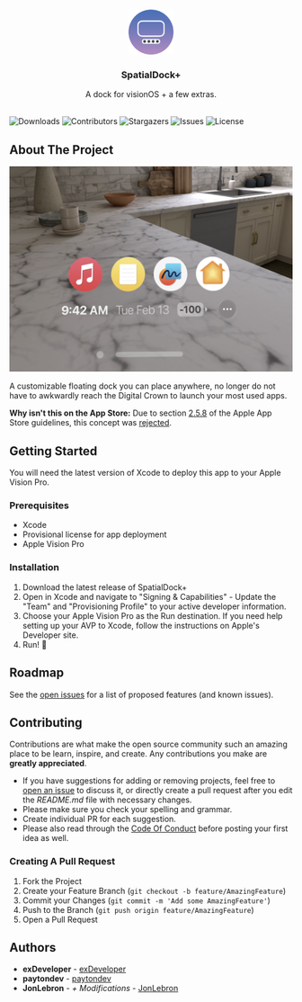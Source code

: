 <br/>
<p align="center">
  <a href="https://github.com/jonochocki/SpatialDock">
    <img src="images/spatialdock-icon.png" alt="SpatialDock Logo" width="80" height="80">
  </a>

  <h3 align="center">SpatialDock+</h3>

  <p align="center">
    A dock for visionOS + a few extras.
    <br/>
    <br/>
  </p>
</p>

![Downloads](https://img.shields.io/github/downloads/jonochocki/SpatialDock/total) ![Contributors](https://img.shields.io/github/contributors/jonochocki/SpatialDock?color=dark-green) ![Stargazers](https://img.shields.io/github/stars/jonochocki/SpatialDock?style=social) ![Issues](https://img.shields.io/github/issues/jonochocki/SpatialDock) ![License](https://img.shields.io/github/license/jonochocki/SpatialDock) 

## About The Project

![Screen Shot](images/simulator-screenshot-1.png)

A customizable floating dock you can place anywhere, no longer do not have to awkwardly reach the Digital Crown to launch your most used apps.

<b>Why isn't this on the App Store:</b> Due to section <a href="https://developer.apple.com/app-store/review/guidelines/#:~:text=2.5.8%20Apps%20that%20create%20alternate%20desktop/home%20screen%20environments%20or%20simulate%20multi%2Dapp%20widget%20experiences%20will%20be%20rejected." target="_blank">2.5.8</a> of the Apple App Store guidelines, this concept was <a href="https://x.com/paytondev/status/1757099991309410593?s=20" target="_blank">rejected</a>.

## Getting Started

You will need the latest version of Xcode to deploy this app to your Apple Vision Pro. 

### Prerequisites

* Xcode
* Provisional license for app deployment
* Apple Vision Pro

### Installation

1. Download the latest release of SpatialDock+
2. Open in Xcode and navigate to "Signing & Capabilities" - Update the "Team" and "Provisioning Profile" to your active developer information.
3. Choose your Apple Vision Pro as the Run destination. If you need help setting up your AVP to Xcode, follow the instructions on Apple's Developer site.
4. Run! 🎉

## Roadmap

See the [open issues](https://github.com/jonochocki/SpatialDock/issues) for a list of proposed features (and known issues).

## Contributing

Contributions are what make the open source community such an amazing place to be learn, inspire, and create. Any contributions you make are **greatly appreciated**.
* If you have suggestions for adding or removing projects, feel free to [open an issue](https://github.com/jonochocki/SpatialDock/issues/new) to discuss it, or directly create a pull request after you edit the *README.md* file with necessary changes.
* Please make sure you check your spelling and grammar.
* Create individual PR for each suggestion.
* Please also read through the [Code Of Conduct](https://github.com/jonochocki/SpatialDock/blob/main/CODE_OF_CONDUCT.md) before posting your first idea as well.

### Creating A Pull Request

1. Fork the Project
2. Create your Feature Branch (`git checkout -b feature/AmazingFeature`)
3. Commit your Changes (`git commit -m 'Add some AmazingFeature'`)
4. Push to the Branch (`git push origin feature/AmazingFeature`)
5. Open a Pull Request

## Authors

* **exDeveloper** - [exDeveloper](https://twitter.com/iOS_App_Dev)
* **paytondev** - [paytondev](https://twitter.com/paytondev)
* **JonLebron** - *+ Modifications* - [JonLebron](https://twitter.com/itsjonlebron)

